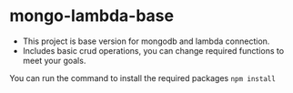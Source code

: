 # mongo-lambda-base

- This project is base version for mongodb and lambda connection.
- Includes basic crud operations, you can change required functions to meet your goals.

You can run the command to install the required packages
`npm install`
